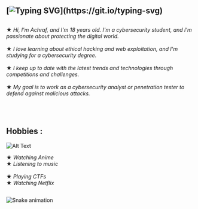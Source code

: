 

## </br>[![Typing SVG](https://readme-typing-svg.demolab.com?font=Fira+Code&size=35&pause=1000&color=9e4c98&width=435&lines=HELLO+WORLD!)](https://git.io/typing-svg)

##                    
★ *Hi, I'm Achraf, and I'm 18 years old. I'm a cybersecurity student, and I'm passionate about protecting the digital world.*</br></br>
★ *I love learning about ethical hacking and web exploitation, and I'm studying for a cybersecurity degree.*</br></br>
★ *I keep up to date with the latest trends and technologies through competitions and challenges.*</br></br>
★ *My goal is to work as a cybersecurity analyst or penetration tester to defend against malicious attacks.*</br></br>
</br></br>


## Hobbies :
<p align="left">
  <img src="https://i.pinimg.com/originals/06/60/ef/0660efe82fa3da42ed56eef013171835.gif" alt="Alt Text">
</p>


                                                

   ★ *Watching Anime* </br>
   ★ *Listening to music* </br>  
   ★ *Playing CTFs* </br>
   ★ *Watching Netflix* </br>

##
![Snake animation](https://github.com/thepiyushmalhotra/thepiyushmalhotra/blob/output/github-contribution-grid-snake.svg)


